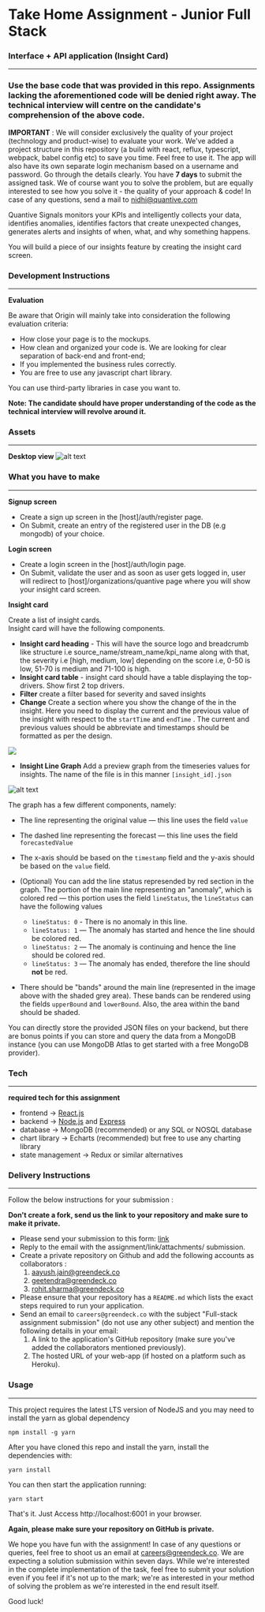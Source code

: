 # Take Home Assignment - Junior Full Stack 
### Interface + API application (Insight Card)
---
### Use the base code that was provided in this repo. Assignments lacking the aforementioned code will be denied right away. The technical interview will centre on the candidate's comprehension of the above code.
**IMPORTANT** : We will consider exclusively the quality of your project (technology and product-wise) to evaluate your work. We've added a project structure in this repository (a build with react, reflux, typescript, webpack, babel config etc) to save you time. Feel free to use it. The app will also have its own separate login mechanism based on a username and password. Go through the details clearly. You have        **7 days** to submit the assigned task. We of course want you to solve the problem, but are equally interested to see how you solve it - the quality of your approach & code!
In case of any questions, send a mail to nidhi@quantive.com

Quantive Signals monitors your KPIs and intelligently collects your data, identifies anomalies, identifies factors that create unexpected changes, generates alerts and insights of when, what, and why something happens.

You will build a piece of our insights feature by creating the insight card screen.
### Development Instructions
---
**Evaluation**

Be aware that Origin will mainly take into consideration the following evaluation criteria:
- How close your page is to the mockups.
- How clean and organized your code is. We are looking for clear separation of back-end and front-end;
- If you implemented the business rules correctly.
- You are free to use any javascript chart library.

You can use third-party libraries in case you want to.

**Note: The candidate should have proper understanding of the code as the technical interview will revolve around it.**

### Assets
---
**Desktop view**
![alt text](https://cliff-uploads.s3.amazonaws.com/image+(3).png
"Logo Title Text 1")




### What you have to make
---
**Signup screen**

- Create a sign up screen in the [host]/auth/register page.
- On Submit, create an entry of the registered user in the DB (e.g mongodb) of your choice.

**Login screen**

- Create a login screen in the [host]/auth/login page.
- On Submit, validate the user and as soon as user gets logged in, user will redirect to [host]/organizations/quantive page where you will show your insight card screen.

**Insight card**

Create a list of insight cards.  
Insight card will have the following components.
- **Insight card heading** - This will have the source logo and breadcrumb like structure i.e source_name/stream_name/kpi_name along with that, the severity i.e [high, medium, low] depending on the score i.e, 0-50 is low, 51-70 is medium and 71-100 is high.
- **Insight card table** - insight card should have a table displaying the top-drivers. Show first 2 top drivers.
- **Filter** create a filter based for severity and saved insights
- **Change** Create a section where you show the change of the in the insight. Here you need to display the current and the previous value of the insight with respect to the `startTime` and `endTime` . The current and previous values should be abbreviate and timestamps should be formatted as per the design. 

<img src="https://cliff-uploads.s3.amazonaws.com/image+(5).png"  style="display: block; 
           margin-left: auto;
           margin-right: auto;" />


- **Insight Line Graph** Add a preview graph from the timeseries values for insights. The name of the file is in this manner `[insight_id].json`

![alt text](https://cliff-uploads.s3.amazonaws.com/metric-graph.png)


The graph has a few different components, namely:

- The line representing the original value — this line uses the field `value`
- The dashed line representing the forecast — this line uses the field `forecastedValue`

- The x-axis should be based on the `timestamp` field and the y-axis should be based on the `value` field.
- (Optional) You can add the line status represended by red section in the graph. The portion of the main line representing an "anomaly", which is colored red — this portion uses the field `lineStatus`, the `lineStatus` can have the following values
    - `lineStatus: 0` - There is no anomaly in this line.
    - `lineStatus: 1` — The anomaly has started and hence the line should be colored red.
    - `lineStatus: 2` — The anomaly is continuing and hence the line should be colored red.
    - `lineStatus: 3` — The anomaly has ended, therefore the line should **not** be red.
- There should be "bands" around the main line (represented in the image above with the shaded grey area). These bands can be rendered using the fields `upperBound` and `lowerBound`. Also, the area within the band should be shaded.

You can directly store the provided JSON files on your backend, but there are bonus points if you can store and query the data from a MongoDB instance (you can use MongoDB Atlas to get started with a free MongoDB provider).

### Tech
---
**required tech for this assignment**
- frontend -> [React.js](https://reactjs.org/)
- backend -> [Node.js](https://nodejs.org/en/) and [Express](https://expressjs.com/)
- database -> MongoDB (recommended) or any SQL or NOSQL database
- chart library -> Echarts (recommended) but free to use any charting library
- state management -> Redux or similar alternatives

### Delivery Instructions
---
Follow the below instructions for your submission :

**Don't create a fork, send us the link to your repository and make sure to make it private.**

- Please send your submission to this form: [link](https://airtable.com/shrqTib6f8G15e0UE)
- Reply to the email with the assignment/link/attachments/ submission.
- Create a private repository on Github and add the following accounts as collaborators :
    1. aayush.jain@greendeck.co
    2. geetendra@greendeck.co
    3. rohit.sharma@greendeck.co
- Please ensure that your repository has a ```README.md``` which lists the exact steps required to run your application.
- Send an email to ```careers@greendeck.co``` with the subject "Full-stack assignment submission" (do not use any other subject) and mention the following details in your email:
    1. A link to the application's GitHub repository (make sure you've added the collaborators mentioned previously).
    2. The hosted URL of your web-app (if hosted on a platform such as Heroku).


### Usage
---
This project requires the latest LTS version of NodeJS and you may need to install the yarn as global dependency

```
npm install -g yarn
```
After you have cloned this repo and install the yarn, install the dependencies with:
```
yarn install
```
You can then start the application running:
```
yarn start
```
That's it. Just Access http://localhost:6001 in your browser.

**Again, please make sure your repository on GitHub is private.**


We hope you have fun with the assignment! In case of any questions or queries, feel free to shoot us an email at careers@greendeck.co. We are expecting a solution submission within seven days. While we're interested in the complete implementation of the task, feel free to submit your solution even if you feel if it's not up to the mark; we're as interested in your method of solving the problem as we're interested in the end result itself.

Good luck!
